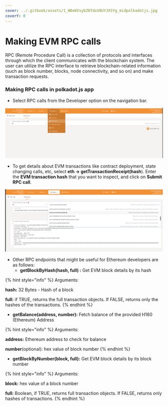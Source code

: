 ```yaml
---
cover: ../.gitbook/assets/1_W0eKVsybZ6TdxV8UYJX5Yg_midpolkadotjs.jpg
coverY: 0
---
```


# Making EVM RPC calls

RPC (Remote Procedure Call) is a collection of protocols and interfaces through which the client communicates with the blockchain system. The user can utilize the RPC interface to retrieve blockchain-related information (such as block number, blocks, node connectivity, and so on) and make transaction requests.

### Making RPC calls in polkadot.js app

* Select RPC calls from the Developer option on the navigation bar.

![](<../.gitbook/assets/image (4) (1).png>)

* To get details about EVM transactions like contract deployment, state changing calls, etc, select **eth -> getTransactionReceipt(hash**). Enter the **EVM transaction hash** that you want to inspect, and click on **Submit RPC call**.

![](<../.gitbook/assets/image (3) (1) (1).png>)

* Other RPC endpoints that might be useful for Ethereum developers are as follows:
  * **getBlockByHash(hash, full) :** Get EVM block details by its hash

{% hint style="info" %}
Arguments:

**hash:** 32 Bytes - Hash of a block

**full:** if TRUE, returns the full transaction objects. If FALSE, returns only the hashes of the transactions.
{% endhint %}

* **getBalance(address, number):** Fetch balance of the provided H160 (Ethereum) Address

{% hint style="info" %}
Arguments:

**address:** Ethereum address to check for balance

**number**(optional): hex value of block number
{% endhint %}

* **getBlockByNumber(block, full):** Get EVM block details by its block number

{% hint style="info" %}
Arguments:

**block:** hex value of a block number

**full:** Boolean, if TRUE, returns full transaction objects. If FALSE, returns only hashes of transactions.
{% endhint %}



